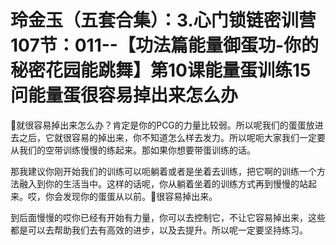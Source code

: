 # 玲金玉（五套合集）：3.心门锁链密训营 107节：011--【功法篇能量御蛋功-你的秘密花园能跳舞】第10课能量蛋训练15问能量蛋很容易掉出来怎么办

🎼就很容易掉出来怎么办？肯定是你的PCG的力量比较弱。所以呢我们的蛋蛋放进去之后，它就很容易的掉出来，你不知道怎么样去发力。所以呢呃大家我们一定要从我们的空带训练慢慢的练起来。那如果你想要带蛋训练的话。

那我建议你刚开始我们的训练可以呃躺着或者是坐着去训练，把它啊的训练一个方法融入到你的生活当中。这样的话呢，你从躺着坐着的训练方式再到慢慢的站起来。哎，你会发现你的蛋蛋从以前。🎼很容易掉出来。

到后面慢慢的哎你已经有开始有力量，你可以去控制它，不让它容易掉出来，这些都是可以去帮助我们去有高效的进步，以及去提升。所以呢一定要坚持练习。

